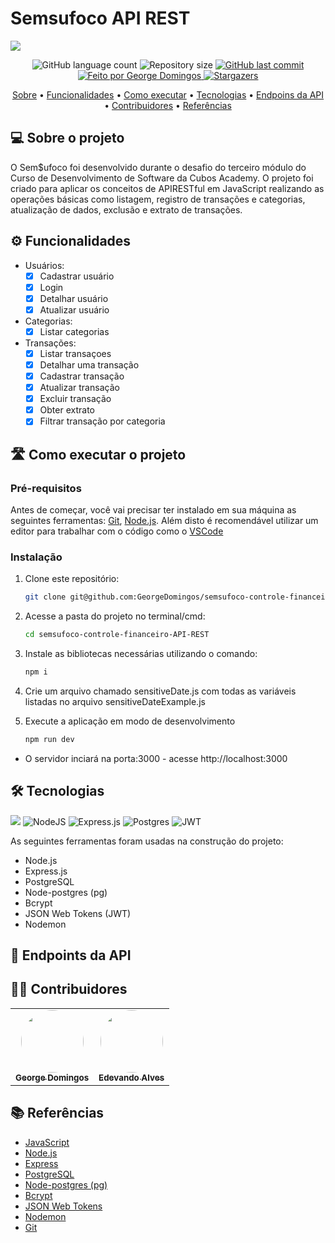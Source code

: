 
# Semsufoco API REST
![](https://github.com/GeorgeDomingos/semsufoco-controle-financeiro-API-REST/assets/136137653/93b0fc7a-9266-428f-b0f8-7cb0d49b6521)

<p align="center">
  <img alt="GitHub language count" src="https://img.shields.io/github/languages/count/GeorgeDomingos/semsufoco-controle-financeiro-API-REST?color=%2304D361">

  <img alt="Repository size" src="https://img.shields.io/github/repo-size/GeorgeDomingos/semsufoco-controle-financeiro-API-REST">
  
  <a href="https://github.com/cubos-academy/academy-template-readme-projects/commits/main">
    <img alt="GitHub last commit" src="https://img.shields.io/github/last-commit/GeorgeDomingos/semsufoco-controle-financeiro-API-REST">
  </a>

  
   <a href="https://github.com/GeorgeDomingos">
    <img alt="Feito por George Domingos" src="https://img.shields.io/badge/feito-por%20George%20Domingos-D818A5?style=social">
   </a>
   
   <a href="https://github.com/GeorgeDomingos/semsufoco-controle-financeiro-API-REST/stargazers">
    <img alt="Stargazers" src="https://img.shields.io/github/stars/GeorgeDomingos/semsufoco-controle-financeiro-API-REST?style=social">
  </a>

  
<p align="center">
 <a href="#-sobre-o-projeto">Sobre</a> •
 <a href="#-funcionalidades">Funcionalidades</a> •
 <a href="#-como-executar-o-projeto">Como executar</a> • 
 <a href="#-tecnologias">Tecnologias</a> •
  <a href="#-endpoints-da-api">Endpoins da API</a> •
 <a href="#-contribuidores">Contribuidores</a> • 
 <a href="#-referências">Referências</a>
</p>

## 💻 Sobre o projeto

O Sem$ufoco foi desenvolvido durante o desafio do terceiro módulo do Curso de Desenvolvimento de Software da Cubos Academy. O projeto foi criado para aplicar os conceitos de APIRESTful em JavaScript realizando as operações básicas como listagem, registro de transações e categorias, atualização de dados, exclusão e extrato de transações.

## ⚙️ Funcionalidades
- Usuários:
  - [x] Cadastrar usuário
  - [X] Login
  - [X] Detalhar usuário
  - [X] Atualizar usuário
- Categorias:  
  - [x] Listar categorias
- Transações:
  - [x] Listar transaçoes
  - [x] Detalhar uma transação
  - [x] Cadastrar transação
  - [X] Atualizar transação
  - [X] Excluir transação
  - [X] Obter extrato
  - [X] Filtrar transação por categoria

## 🛣️ Como executar o projeto
### Pré-requisitos

Antes de começar, você vai precisar ter instalado em sua máquina as seguintes ferramentas:
[Git](https://git-scm.com), [Node.js](https://nodejs.org/en/). 
Além disto é recomendável utilizar um editor para trabalhar com o código como o [VSCode](https://code.visualstudio.com/)

### Instalação

1. Clone este repositório:

    ```bash
    git clone git@github.com:GeorgeDomingos/semsufoco-controle-financeiro-API-REST.git
    ```
2. Acesse a pasta do projeto no terminal/cmd:
    ```bash
    cd semsufoco-controle-financeiro-API-REST
    ```
3. Instale as bibliotecas necessárias utilizando o comando:
    ```bash
    npm i
    ```
4. Crie um arquivo chamado sensitiveDate.js com todas as variáveis listadas no arquivo sensitiveDateExample.js

5. Execute a aplicação em modo de desenvolvimento
    ```bash
    npm run dev
    ```
- O servidor inciará na porta:3000 - acesse http://localhost:3000 

## 🛠 Tecnologias
![](https://img.shields.io/badge/javascript-%23323330.svg?style=for-the-badge&logo=javascript&logoColor=%23F7DF1E)
![NodeJS](https://img.shields.io/badge/node.js-6DA55F?style=for-the-badge&logo=node.js&logoColor=white)
![Express.js](https://img.shields.io/badge/express.js-%23404d59.svg?style=for-the-badge&logo=express&logoColor=%2361DAFB)
![Postgres](https://img.shields.io/badge/postgres-%23316192.svg?style=for-the-badge&logo=postgresql&logoColor=white)
![JWT](https://img.shields.io/badge/JWT-black?style=for-the-badge&logo=JSON%20web%20tokens)

As seguintes ferramentas foram usadas na construção do projeto:
- Node.js
- Express.js
- PostgreSQL
- Node-postgres (pg)
- Bcrypt
- JSON Web Tokens (JWT) 
- Nodemon

## 📝 Endpoints da API



## 👨‍💻 Contribuidores

<table>
  <tr>
    <td align="center"><a href="https://github.com/GeorgeDomingos"><img style="border-radius: 50%;" src="https://img.shields.io/badge/github-%23121011.svg?style=for-the-badge&logo=github&logoColor=white" width="100px;" alt=""/><br /><sub><b>George Domingos</b></sub></a><br/></td>
    <td align="center"><a href="https://github.com/EdEddAEddy"><img style="border-radius: 50%;" src="https://img.shields.io/badge/github-%23121011.svg?style=for-the-badge&logo=github&logoColor=white" width="100px;" alt=""/><br /><sub><b>Edevando Alves</b></sub></a><br /></td>

  </tr>
</table>


## 📚 Referências
- [JavaScript](https://developer.mozilla.org/pt-BR/docs/Web/JavaScript)
- [Node.js](https://nodejs.org/pt-br/docs) 
- [Express](https://expressjs.com/pt-br/4x/api.html)
- [PostgreSQL](https://www.postgresql.org/docs/)
- [Node-postgres (pg)](https://node-postgres.com/)
- [Bcrypt](https://www.npmjs.com/package/bcrypt)
- [JSON Web Tokens](https://jwt.io/introduction)
- [Nodemon](https://www.npmjs.com/package/nodemon)
- [Git](https://git-scm.com/docs)
 










